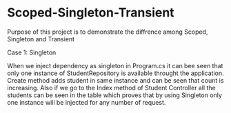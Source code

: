 # Scoped-Singleton-Transient
Purpose of this project is to demonstrate the diffrence among Scoped, Singleton and Transient


Case 1: Singleton

When we inject dependency as singleton in Program.cs it can bee seen that only one instance of StudentRepository is available throught the application.
Create method adds student in same instance and can be seen that count is increasing. Also if we go to the Index method of Student Controller all the students can be seen in the table which proves that by using Singleton only one instance will be injected for any number of request.
